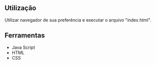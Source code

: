 ## Utilização
Utilizar navegador de sua preferência e executar o arquivo "index.html".

## Ferramentas
*  Java Script
*  HTML
*  CSS
